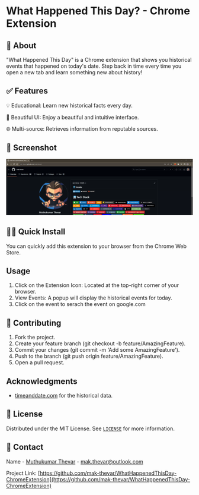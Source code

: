 # What Happened This Day? - Chrome Extension

## 📌 About
"What Happened This Day" is a Chrome extension that shows you historical events that happened on today's date. Step back in time every time you open a new tab and learn something new about history!


## ✅ Features
💡 Educational: Learn new historical facts every day.

🎨 Beautiful UI: Enjoy a beautiful and intuitive interface.

🌐 Multi-source: Retrieves information from reputable sources.

## 📸 Screenshot
![Alt text](/screenshots/default.gif?raw=true "WhatHappenedThisDay")

## 🧑‍💻 Quick Install
You can quickly add this extension to your browser from the Chrome Web Store.

## Usage
1. Click on the Extension Icon: Located at the top-right corner of your browser.
2. View Events: A popup will display the historical events for today.
3. Click on the event to serach the event on google.com

## 🚀 Contributing
1. Fork the project.
2. Create your feature branch (git checkout -b feature/AmazingFeature).
3. Commit your changes (git commit -m 'Add some AmazingFeature').
4. Push to the branch (git push origin feature/AmazingFeature).
5. Open a pull request.


## Acknowledgments
* [timeanddate.com](https://www.timeanddate.com/) for the historical data.

## 🎫 License
Distributed under the MIT License. See [`LICENSE`](https://github.com/mak-thevar/WhatHappenedThisDay-ChromeExtension/blob/main/LICENSE) for more information.

<!-- CONTACT -->
## 📱 Contact

Name - [Muthukumar Thevar](#) - mak.thevar@outlook.com

Project Link: [https://github.com/mak-thevar/WhatHappenedThisDay-ChromeExtension](https://github.com/mak-thevar/WhatHappenedThisDay-ChromeExtension)
